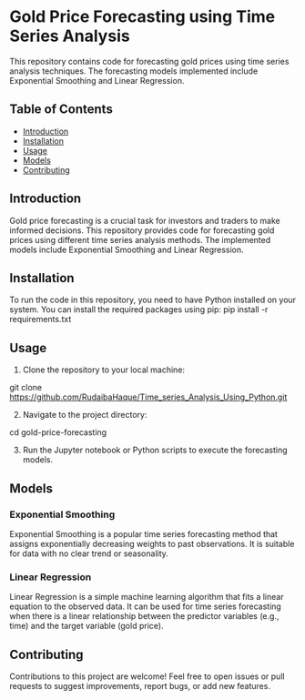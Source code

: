# Gold Price Forecasting using Time Series Analysis

This repository contains code for forecasting gold prices using time series analysis techniques. The forecasting models implemented include Exponential Smoothing and Linear Regression.

## Table of Contents

- [Introduction](#introduction)
- [Installation](#installation)
- [Usage](#usage)
- [Models](#models)
- [Contributing](#contributing)

## Introduction

Gold price forecasting is a crucial task for investors and traders to make informed decisions. This repository provides code for forecasting gold prices using different time series analysis methods. The implemented models include Exponential Smoothing and Linear Regression.

## Installation

To run the code in this repository, you need to have Python installed on your system. You can install the required packages using pip:
pip install -r requirements.txt

## Usage

1. Clone the repository to your local machine:

git clone https://github.com/RudaibaHaque/Time_series_Analysis_Using_Python.git

2. Navigate to the project directory:

cd gold-price-forecasting

3. Run the Jupyter notebook or Python scripts to execute the forecasting models.

## Models

### Exponential Smoothing

Exponential Smoothing is a popular time series forecasting method that assigns exponentially decreasing weights to past observations. It is suitable for data with no clear trend or seasonality.

### Linear Regression

Linear Regression is a simple machine learning algorithm that fits a linear equation to the observed data. It can be used for time series forecasting when there is a linear relationship between the predictor variables (e.g., time) and the target variable (gold price).

## Contributing

Contributions to this project are welcome! Feel free to open issues or pull requests to suggest improvements, report bugs, or add new features.




